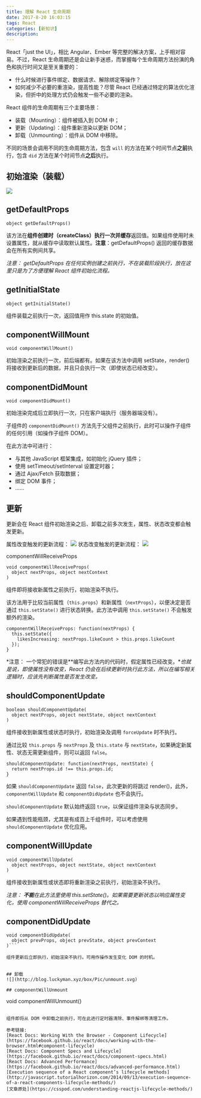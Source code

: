 ```yaml
---
title: 理解 React 生命周期
date: 2017-8-20 16:03:15
tags: React
categories: [新知识]
description:
---
```


React「just the UI」，相比 Angular、Ember 等完整的解决方案，上手相对容易。不过，React 生命周期还是会让新手迷惑，而掌握每个生命周期方法扮演的角色和执行时间又是至关重要的：
- 什么时候进行事件绑定、数据请求、解除绑定等操作？
- 如何减少不必要的重渲染，提高性能？尽管 React 已经通过特定的算法优化渲染，但折中的处理方式仍会触发一些不必要的渲染。

React 组件的生命周期有三个主要场景：
- 装载（Mounting）：组件被插入到 DOM 中；
- 更新（Updating）：组件重新渲染以更新 DOM；
- 卸载（Unmounting）：组件从 DOM 中移除。

不同的场景会调用不同的生命周期方法，包含 `will` 的方法在某个时间节点**之前**执行，包含 `did` 方法在某个时间节点**之后**执行。

## 初始渲染（装载）
![](http://blog.luckyman.xyz/box/Pic/initialMount.svg)
## getDefaultProps
```
object getDefaultProps()
```
该方法在**组件创建时（createClass）执行一次并缓存**返回值。如果组件使用时未设置属性，就从缓存中读取默认属性。**注意**：getDefaultProps() 返回的缓存数据会在所有实例间共享。

*注意：
getDefaultProps 在任何实例创建之前执行，不在装载阶段执行，放在这里只是为了方便理解 React 组件初始化流程。*

## getInitialState
```
object getInitialState()
```
组件装载之前执行一次，返回值用作 this.state 的初始值。

## componentWillMount
```
void componentWillMount()
```
初始渲染之前执行一次，前后端都有。如果在该方法中调用 setState，render() 将接收到更新后的数据，并且只会执行一次（即使状态已经改变）。

## componentDidMount
```
void componentDidMount()
```
初始渲染完成后立即执行一次，只在客户端执行（服务器端没有）。

子组件的 `componentDidMount()` 方法先于父组件之前执行，此时可以操作子组件的任何引用（如操作子组件 DOM）。

在此方法中可进行：

- 与其他 JavaScript 框架集成，如初始化 jQuery 插件；
- 使用 setTimeout/setInterval 设置定时器；
- 通过 Ajax/Fetch 获取数据；
- 绑定 DOM 事件；
- ……

## 更新
更新会在 React 组件初始渲染之后、卸载之前多次发生，属性、状态改变都会触发更新。

属性改变触发的更新流程：
![](http://blog.luckyman.xyz/box/Pic/propsChange.svg)
状态改变触发的更新流程：
![](http://blog.luckyman.xyz/box/Pic/stateChange.svg)

componentWillReceiveProps
```
void componentWillReceiveProps(
  object nextProps, object nextContext
)
```
组件即将接收新属性之前执行，初始渲染不执行。

该方法用于比较当前属性（`this.props`）和新属性（`nextProps`），以便决定是否通过 `this.setState()` 进行状态转换。此方法中调用 `this.setState()` 不会触发额外的渲染。
```
componentWillReceiveProps: function(nextProps) {
  this.setState({
    likesIncreasing: nextProps.likeCount > this.props.likeCount
  });
}
```

*注意：
一个常犯的错误是**编写此方法内的代码时，假定属性已经改变。**也就是说，即使属性没有改变，React 仍会在后续更新时执行此方法，所以在编写相关逻辑时，应该先判断属性是否发生改变。*

## shouldComponentUpdate
```
boolean shouldComponentUpdate(
  object nextProps, object nextState, object nextContext
)
```
组件接收到新属性或状态时执行，初始渲染及调用 `forceUpdate` 时不执行。

通过比较 `this.props` 与 `nextProps` 及 `this.state` 与 `nextState`，如果确定新属性、状态无需更新组件，则可以返回 `false`。
```
shouldComponentUpdate: function(nextProps, nextState) {
  return nextProps.id !== this.props.id;
}
```
如果 `shouldComponentUpdate` 返回 `false`，此次更新的将跳过 render()，此外，`componentWillUpdate` 和 `componentDidUpdate` 也不会执行。

`shouldComponentUpdate` 默认始终返回 `true`，以保证组件渲染与状态同步。

如果遇到性能瓶颈，尤其是有成百上千组件时，可以考虑使用 `shouldComponentUpdate` 优化应用。

## componentWillUpdate
```
void componentWillUpdate(
  object nextProps, object nextState, object nextContext
)
```
组件接收到新属性或状态即将重新渲染之前执行，初始渲染不执行。

*注意：
**不能**在此方法里使用 this.setState()。如果需要更新状态以响应属性变化，使用 componentWillReceiveProps 替代之。*

## componentDidUpdate
```
void componentDidUpdate(
  object prevProps, object prevState, object prevContext
)```

组件更新后立即执行，初始渲染不执行。可用作操作发生变化 DOM 的时机。


## 卸载
![](http://blog.luckyman.xyz/box/Pic/unmount.svg)

## componentWillUnmount
```
void componentWillUnmount()
```

组件即将从 DOM 中卸载之前执行，可在此进行定时器清除、事件解绑等清理工作。

参考链接:
[React Docs: Working With the Browser - Component Lifecycle](https://facebook.github.io/react/docs/working-with-the-browser.html#component-lifecycle)
[React Docs: Component Specs and Lifecycle](https://facebook.github.io/react/docs/component-specs.html)
[React Docs: Advanced Performance](https://facebook.github.io/react/docs/advanced-performance.html)
[Execution sequence of a React component’s lifecycle methods](http://javascript.tutorialhorizon.com/2014/09/13/execution-sequence-of-a-react-components-lifecycle-methods/)
[文章原处](https://csspod.com/understanding-reactjs-lifecycle-methods/)